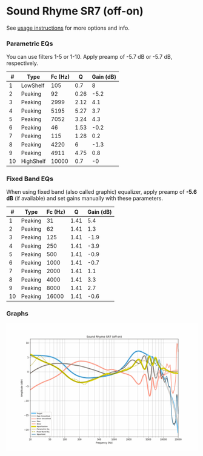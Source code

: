 # Sound Rhyme SR7 (off-on)
See [usage instructions](https://github.com/jaakkopasanen/AutoEq#usage) for more options and info.

### Parametric EQs
You can use filters 1-5 or 1-10. Apply preamp of -5.7 dB or -5.7 dB, respectively.

|   # | Type      |   Fc (Hz) |    Q |   Gain (dB) |
|-----|-----------|-----------|------|-------------|
|   1 | LowShelf  |       105 | 0.7  |         8   |
|   2 | Peaking   |        92 | 0.26 |        -5.2 |
|   3 | Peaking   |      2999 | 2.12 |         4.1 |
|   4 | Peaking   |      5195 | 5.27 |         3.7 |
|   5 | Peaking   |      7052 | 3.24 |         4.3 |
|   6 | Peaking   |        46 | 1.53 |        -0.2 |
|   7 | Peaking   |       115 | 1.28 |         0.2 |
|   8 | Peaking   |      4220 | 6    |        -1.3 |
|   9 | Peaking   |      4911 | 4.75 |         0.8 |
|  10 | HighShelf |     10000 | 0.7  |        -0   |

### Fixed Band EQs
When using fixed band (also called graphic) equalizer, apply preamp of **-5.6 dB** (if available) and set gains manually with these parameters.

|   # | Type    |   Fc (Hz) |    Q |   Gain (dB) |
|-----|---------|-----------|------|-------------|
|   1 | Peaking |        31 | 1.41 |         5.4 |
|   2 | Peaking |        62 | 1.41 |         1.3 |
|   3 | Peaking |       125 | 1.41 |        -1.9 |
|   4 | Peaking |       250 | 1.41 |        -3.9 |
|   5 | Peaking |       500 | 1.41 |        -0.9 |
|   6 | Peaking |      1000 | 1.41 |        -0.7 |
|   7 | Peaking |      2000 | 1.41 |         1.1 |
|   8 | Peaking |      4000 | 1.41 |         3.3 |
|   9 | Peaking |      8000 | 1.41 |         2.7 |
|  10 | Peaking |     16000 | 1.41 |        -0.6 |

### Graphs
![](./Sound%20Rhyme%20SR7%20(off-on).png)

